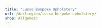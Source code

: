 ```yaml
---
title: "Lusso Bespoke Upholstery"
url: /darlington/lusso-bespoke-upholstery/
shop: Allgemein
---
```

